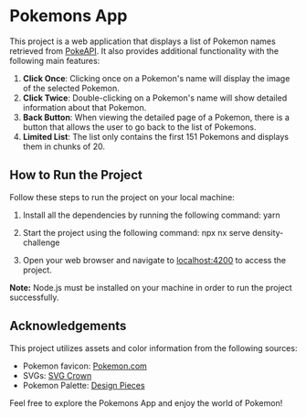 # Pokemons App

This project is a web application that displays a list of Pokemon names retrieved from [PokeAPI](https://pokeapi.co/). It also provides additional functionality with the following main features:

1. **Click Once**: Clicking once on a Pokemon's name will display the image of the selected Pokemon.
2. **Click Twice**: Double-clicking on a Pokemon's name will show detailed information about that Pokemon.
3. **Back Button**: When viewing the detailed page of a Pokemon, there is a button that allows the user to go back to the list of Pokemons.
4. **Limited List**: The list only contains the first 151 Pokemons and displays them in chunks of 20.

## How to Run the Project

Follow these steps to run the project on your local machine:

1. Install all the dependencies by running the following command:
   yarn

2. Start the project using the following command:
   npx nx serve density-challenge

3. Open your web browser and navigate to [localhost:4200](http://localhost:4200) to access the project.

**Note:** Node.js must be installed on your machine in order to run the project successfully.

## Acknowledgements

This project utilizes assets and color information from the following sources:

-   Pokemon favicon: [Pokemon.com](https://www.pokemon.com/us)
-   SVGs: [SVG Crown](https://svgcrown.com)
-   Pokemon Palette: [Design Pieces](https://www.designpieces.com/palette/pokemon-logo-color-palette-hex-and-rgb/)

Feel free to explore the Pokemons App and enjoy the world of Pokemon!
